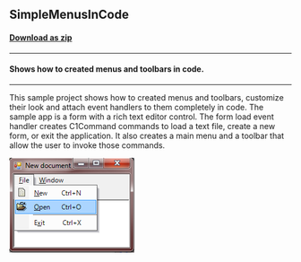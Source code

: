 ## SimpleMenusInCode
#### [Download as zip](https://grapecity.github.io/DownGit/#/home?url=https://github.com/GrapeCity/ComponentOne-WinForms-Samples/tree/master/NetFramework\Command\CS\SimpleMenusInCode)
____
#### Shows how to created menus and toolbars in code.
____
This sample project shows how to created menus and toolbars, customize their look and attach event handlers to them completely in code.
The sample app is a form with a rich text editor control. The form load event handler creates C1Command commands to load a text file, create a new form, or exit the application.
It also creates a main menu and a toolbar that allow the user to invoke those commands.

![screenshot](screenshot.png)
